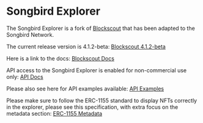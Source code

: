 # Songbird Explorer

The Songbird Explorer is a fork of [Blockscout](https://github.com/blockscout/blockscout) that has been adapted to the Songbird Network.

The current release version is 4.1.2-beta: [Blockscout 4.1.2-beta](https://github.com/blockscout/blockscout/releases/tag/v4.1.2-beta)

Here is a link to the docs: [Blockscout Docs](https://docs.blockscout.com)

API access to the Songbird Explorer is enabled for non-commercial use only: [API Docs](https://docs.blockscout.com/for-users/api)

Please also see here for API examples available: [API Examples](https://songbird-explorer.flare.network/api-docs)

Please make sure to follow the ERC-1155 standard to display NFTs correctly in the explorer, please see this specification, with extra focus on the metadata section: [ERC-1155 Metadata](https://eips.ethereum.org/EIPS/eip-1155#metadata)
